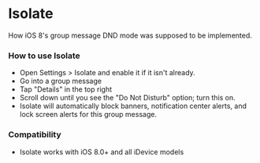 Isolate
=======

How iOS 8's group message DND mode was supposed to be implemented.

### How to use Isolate

* Open Settings > Isolate and enable it if it isn't already.
* Go into a group message
* Tap "Details" in the top right
* Scroll down until you see the "Do Not Disturb" option; turn this on.
* Isolate will automatically block banners, notification center alerts, and lock screen alerts for this group message.

### Compatibility
* Isolate works with iOS 8.0+ and all iDevice models
